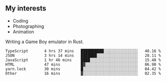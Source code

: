 ## My interests

- Coding
- Photographing
- Animation

Writing a Game Boy emulator in Rust.

<!--START_SECTION:waka-->

```text
TypeScript       4 hrs 37 mins   ██████████░░░░░░░░░░░░░░░   40.16 %
JSON             3 hrs 14 mins   ███████░░░░░░░░░░░░░░░░░░   28.11 %
JavaScript       1 hr 46 mins    ████░░░░░░░░░░░░░░░░░░░░░   15.48 %
HTML             47 mins         █▓░░░░░░░░░░░░░░░░░░░░░░░   06.90 %
yarn.lock        30 mins         █░░░░░░░░░░░░░░░░░░░░░░░░   04.42 %
Other            16 mins         ▓░░░░░░░░░░░░░░░░░░░░░░░░   02.35 %
```

<!--END_SECTION:waka-->

